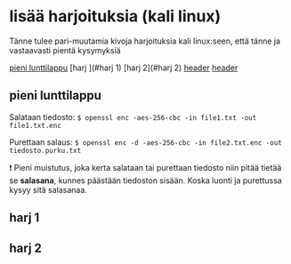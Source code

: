 # lisää harjoituksia (kali linux)
Tänne tulee pari-muutamia kivoja harjoituksia kali linux:seen, että tänne ja vastaavasti pientä kysymyksiä

[pieni lunttilappu](#pieni-lunttilappu)
[harj ](#harj 1)
[harj 2](#harj 2)
[header](#header)
[header](#header)

## pieni lunttilappu

Salataan tiedosto: `$ openssl enc -aes-256-cbc -in file1.txt -out file1.txt.enc`

Purettaan salaus: `$ openssl enc -d -aes-256-cbc -in file2.txt.enc -out tiedosto.purku.txt`

:exclamation: Pieni muistutus, joka kerta salataan tai purettaan tiedosto niin pitää tietää se <b>salasana</b>, kunnes päästään tiedoston sisään. Koska luonti ja purettussa kysyy sitä salasanaa.

## harj 1 



## harj 2
